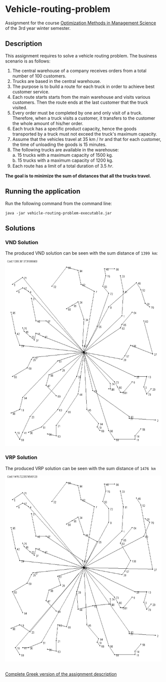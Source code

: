 # Vehicle-routing-problem
Assignment for the course [Optimization Methods in Management Science](https://www.dept.aueb.gr/en/dmst/content/optimization-methods-management-science) of the 3rd year winter semester.

## Description
This assignment requires to solve a vehicle routing problem. The business scenario is as follows:
1. The central warehouse of a company receives orders from a total number of 100 customers.
2. Trucks are based in the central warehouse.
3. The purpose is to build a route for each truck in order to achieve best customer service.
4. Each route starts starts from the main warehouse and visits various customers. Then the route ends at the last customer that the truck visited.
5. Every order must be completed by one and only visit of a truck. Therefore, when a truck visits a customer, it transfers to the customer the whole amount of his/her order.
6. Each truck has a specific product capacity, hence the goods transported by a truck must not exceed the truck's maximum capacity.
7. Assume that the vehicles travel at 35 km / hr and that for each customer, the time of unloading the goods is 15 minutes.
8. The following trucks are available in the warehouse:  
a. 15 trucks with a maximum capacity of 1500 kg.  
b. 15 trucks with a maximum capacity of 1200 kg.
9. Each route has a limit of a total duration of 3.5 ℎ𝑟.

<b> The goal is to minimize the sum of distances that all the trucks travel. </b>

## Running the application
Run the following command from the command line:

    java -jar vehicle-routing-problem-executable.jar

## Solutions
### VND Solution
The produced VND solution can be seen with the sum distance of `1399 km`:

<img src="https://github.com/stef4k/Vehicle-routing-problem/blob/main/images/VND%20end%20solution.png" width="600" height="600" />

### VRP Solution
The produced VRP solution can be seen with the sum distance of `1476 km`

<img src="https://github.com/stef4k/Vehicle-routing-problem/blob/main/images/VRP%20end%20solution.png" width="600" height="600" />


##
[Complete Greek version of the assignment description](https://github.com/stef4k/Vehicle-routing-problem/blob/main/Greek%20Assignment%20Description.pdf)
